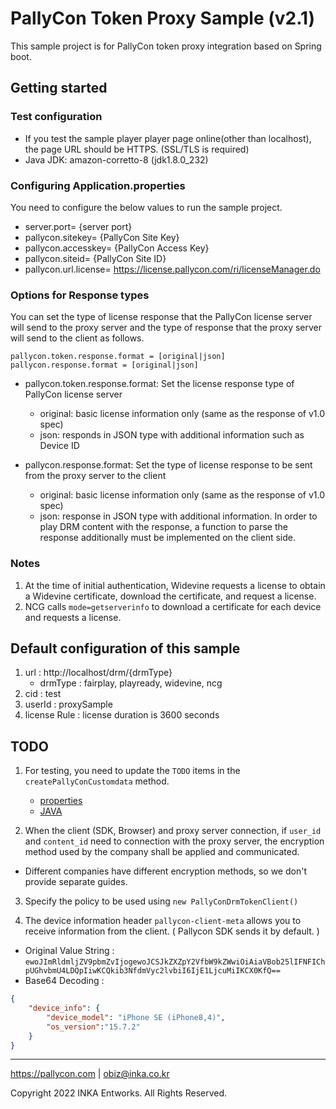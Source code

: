 # PallyCon Token Proxy Sample (v2.1)

This sample project is for PallyCon token proxy integration based on Spring boot.

## Getting started

### Test configuration

- If you test the sample player player page online(other than localhost), the page URL should be HTTPS. (SSL/TLS is required)
- Java JDK: amazon-corretto-8  (jdk1.8.0_232)

### Configuring Application.properties

You need to configure the below values to run the sample project.

- server.port= {server port} 
- pallycon.sitekey= {PallyCon Site Key}
- pallycon.accesskey= {PallyCon Access Key}
- pallycon.siteid= {PallyCon Site ID}
- pallycon.url.license= https://license.pallycon.com/ri/licenseManager.do

### Options for Response types

You can set the type of license response that the PallyCon license server will send to the proxy server and the type of response that the proxy server will send to the client as follows.

```
pallycon.token.response.format = [original|json]
pallycon.response.format = [original|json]
```

- pallycon.token.response.format: Set the license response type of PallyCon license server
  - original: basic license information only (same as the response of v1.0 spec)
  - json: responds in JSON type with additional information such as Device ID

- pallycon.response.format: Set the type of license response to be sent from the proxy server to the client
  - original: basic license information only (same as the response of v1.0 spec)
  - json: response in JSON type with additional information. In order to play DRM content with the response, a function to parse the response additionally must be implemented on the client side.


### Notes
1. At the time of initial authentication, Widevine requests a license to obtain a Widevine certificate, download the certificate, and request a license.
2. NCG calls `mode=getserverinfo` to download a certificate for each device and requests a license.


## Default configuration of this sample

1. url : http://localhost/drm/{drmType} 
   - drmType : fairplay, playready, widevine, ncg  
2. cid : test  
3. userId : proxySample  
4. license Rule : license duration is 3600 seconds


## TODO

1. For testing, you need to update the `TODO` items in the `createPallyConCustomdata` method.
   - [properties](../src/main/resources/application.properties)
   - [JAVA](../src/main/java/com/pallycon/sample/service/SampleService.java)

2. When the client (SDK, Browser) and proxy server connection, if `user_id` and `content_id` need to connection with the proxy server, the encryption method used by the company shall be applied and communicated.
- Different companies have different encryption methods, so we don't provide separate guides.


3. Specify the policy to be used using `new PallyConDrmTokenClient()`

4. The device information header `pallycon-client-meta` allows you to receive information from the client. ( Pallycon SDK sends it by default. )
- Original Value String : `ewoJImRldmljZV9pbmZvIjogewoJCSJkZXZpY2VfbW9kZWwiOiAiaVBob25lIFNFIChpUGhvbmU4LDQpIiwKCQkib3NfdmVyc2lvbiI6IjE1LjcuMiIKCX0KfQ==`
- Base64 Decoding :
```JSON
{
    "device_info": {
        "device_model": "iPhone SE (iPhone8,4)",
        "os_version":"15.7.2"
    }
}
```


***

https://pallycon.com | obiz@inka.co.kr

Copyright 2022 INKA Entworks. All Rights Reserved.
